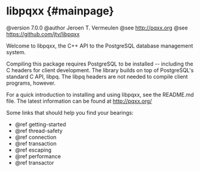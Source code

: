 libpqxx                                      {#mainpage}
=======

@version 7.0.0
@author Jeroen T. Vermeulen
@see http://pqxx.org
@see https://github.com/jtv/libpqxx

Welcome to libpqxx, the C++ API to the PostgreSQL database management system.

Compiling this package requires PostgreSQL to be installed -- including the
C headers for client development.  The library builds on top of PostgreSQL's
standard C API, libpq.  The libpq headers are not needed to compile client
programs, however.

For a quick introduction to installing and using libpqxx, see the README.md
file.  The latest information can be found at http://pqxx.org/


Some links that should help you find your bearings:
* @ref getting-started
* @ref thread-safety
* @ref connection
* @ref transaction
* @ref escaping
* @ref performance
* @ref transactor
